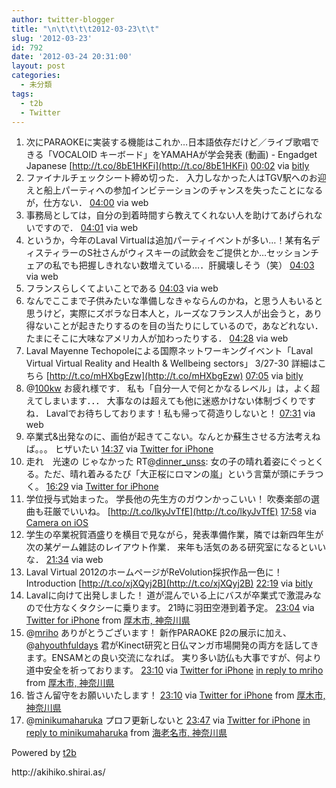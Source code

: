 ```yaml
---
author: twitter-blogger
title: "\n\t\t\t\t2012-03-23\t\t"
slug: '2012-03-23'
id: 792
date: '2012-03-24 20:31:00'
layout: post
categories:
  - 未分類
tags:
  - t2b
  - Twitter
---
```


<div xmlns:georss="http://www.georss.org/georss">

1.  <span><span>次にPARAOKEに実装する機能はこれか…日本語依存だけど／ライブ歌唱できる「VOCALOID キーボード」をYAMAHAが学会発表 (動画) - Engadget Japanese [http://t.co/8bE1HKFi](http://t.co/8bE1HKFi)</span> <span>[<span>00:02</span>](http://twitter.com/o_ob/status/183146793108897792) <span>via [bitly](http://bit.ly)</span></span></span>
2.  <span><span>ファイナルチェックシート締め切った． 入力しなかった人はTGV駅へのお迎えと船上パーティへの参加インビテーションのチャンスを失ったことになるが，仕方ない．</span> <span>[<span>04:00</span>](http://twitter.com/o_ob/status/183206705243492352) <span>via web</span></span></span>
3.  <span><span>事務局としては，自分の到着時間すら教えてくれない人を助けてあげられないですので．</span> <span>[<span>04:01</span>](http://twitter.com/o_ob/status/183206894821842944) <span>via web</span></span></span>
4.  <span><span>というか，今年のLaval Virtualは追加パーティイベントが多い…！某有名ディスティラーのS社さんがウィスキーの試飲会をご提供とか…セッションチェアの私でも把握しきれない数増えている…．肝臓壊しそう（笑）</span> <span>[<span>04:03</span>](http://twitter.com/o_ob/status/183207240872886272) <span>via web</span></span></span>
5.  <span><span>フランスらしくてよいことである</span> <span>[<span>04:03</span>](http://twitter.com/o_ob/status/183207315808329728) <span>via web</span></span></span>
6.  <span><span>なんでここまで子供みたいな準備しなきゃならんのかね，と思う人もいると思うけど，実際にズボラな日本人と，ルーズなフランス人が出会うと，あり得ないことが起きたりするのを目の当たりにしているので，あなどれない．たまにそこに大味なアメリカ人が加わったりする．</span> <span>[<span>04:28</span>](http://twitter.com/o_ob/status/183213734263652352) <span>via web</span></span></span>
7.  <span><span>Laval Mayenne Techopoleによる国際ネットワーキングイベント「Laval Virtual Virtual Reality and Health & Wellbeing sectors」 3/27-30 詳細はこちら [http://t.co/mHXbgEzw](http://t.co/mHXbgEzw)</span> <span>[<span>07:05</span>](http://twitter.com/o_ob/status/183253254807883779) <span>via [bitly](http://bit.ly)</span></span></span>
8.  <span><span>@[100kw](http://twitter.com/100kw "100kw") お疲れ様です． 私も「自分一人で何とかなるレベル」は，よく超えてしまいます．．． 大事なのは超えても他に迷惑かけない体制づくりですね． Lavalでお待ちしております！私も帰って荷造りしないと！</span> <span>[<span>07:31</span>](http://twitter.com/o_ob/status/183259645371092992) <span>via web</span></span></span>
9.  <span><span>卒業式&出発なのに、画伯が起きてこない。なんとか蘇生させる方法考えねば。。。 ヒザいたい</span> <span>[<span>14:37</span>](http://twitter.com/o_ob/status/183366888590548993) <span>via [Twitter for iPhone](http://twitter.com/#!/download/iphone)</span></span></span>
10.  <span><span>走れ　光速の じゃなかった RT@[dinner_unss](http://twitter.com/dinner_unss "dinner_unss"): 女の子の晴れ着姿にぐっとくる。ただ、晴れ着みるたび「大正桜にロマンの嵐」という言葉が頭にチラつく。</span> <span>[<span>16:29</span>](http://twitter.com/o_ob/status/183395011059130369) <span>via [Twitter for iPhone](http://twitter.com/#!/download/iphone)</span></span></span>
11.  <span><span>学位授与式始まった。 学長他の先生方のガウンかっこいい！ 吹奏楽部の選曲も荘厳でいいね。 [http://t.co/lkyJvTfE](http://t.co/lkyJvTfE)</span> <span>[<span>17:58</span>](http://twitter.com/o_ob/status/183417372961554432) <span>via [Camera on iOS](http://www.apple.com)</span></span></span>
12.  <span><span>学生の卒業祝賀酒盛りを横目で見ながら，発表準備作業，隣では新四年生が次の某ゲーム雑誌のレイアウト作業． 来年も活気のある研究室になるといいな．</span> <span>[<span>21:34</span>](http://twitter.com/o_ob/status/183471923676725248) <span>via web</span></span></span>
13.  <span><span>Laval Virtual 2012のホームページがReVolution採択作品一色に！ Introduction [http://t.co/xjXQyj2B](http://t.co/xjXQyj2B)</span> <span>[<span>22:19</span>](http://twitter.com/o_ob/status/183483058496868352) <span>via [bitly](http://bit.ly)</span></span></span>
14.  <span><span>Lavalに向けて出発しました！ 道が混んでいる上にバスが卒業式で激混みなので仕方なくタクシーに乗ります。 21時に羽田空港到着予定。</span> <span>[<span>23:04</span>](http://twitter.com/o_ob/status/183494459999272961) <span>via [Twitter for iPhone](http://twitter.com/#!/download/iphone)</span> from [厚木市, 神奈川県<span></span>](http://maps.google.com/maps?q=35.49026733,139.34003597)</span></span>
15.  <span><span>@[mriho](http://twitter.com/mriho "mriho") ありがとうございます！ 新作PARAOKE β2の展示に加え、@[ahyouthfuldays](http://twitter.com/ahyouthfuldays "ahyouthfuldays") 君がKinect研究と日仏マンガ市場開発の両方を話してきます。ENSAMとの良い交流になれば。 実り多い訪仏も大事ですが、何より道中安全を祈っております。</span> <span>[<span>23:10</span>](http://twitter.com/o_ob/status/183495874662506496) <span>via [Twitter for iPhone](http://twitter.com/#!/download/iphone)</span> [in reply to mriho](http://twitter.com/mriho/status/183494936434442240) from [厚木市, 神奈川県<span></span>](http://maps.google.com/maps?q=35.49470957,139.34421854)</span></span>
16.  <span><span>皆さん留守をお願いいたします！</span> <span>[<span>23:10</span>](http://twitter.com/o_ob/status/183495971873898496) <span>via [Twitter for iPhone](http://twitter.com/#!/download/iphone)</span> from [厚木市, 神奈川県<span></span>](http://maps.google.com/maps?q=35.47833502,139.35145296)</span></span>
17.  <span><span>@[minikumaharuka](http://twitter.com/minikumaharuka "minikumaharuka") プロフ更新しないと</span> <span>[<span>23:47</span>](http://twitter.com/o_ob/status/183505406600032256) <span>via [Twitter for iPhone](http://twitter.com/#!/download/iphone)</span> [in reply to minikumaharuka](http://twitter.com/minikumaharuka/status/183496265806520320) from [海老名市, 神奈川県<span></span>](http://maps.google.com/maps?q=35.46660380,139.41499533)</span></span>

</div>

Powered by [t2b](http://t2b.utilz.jp/)

<div>http://akihiko.shirai.as/</div>